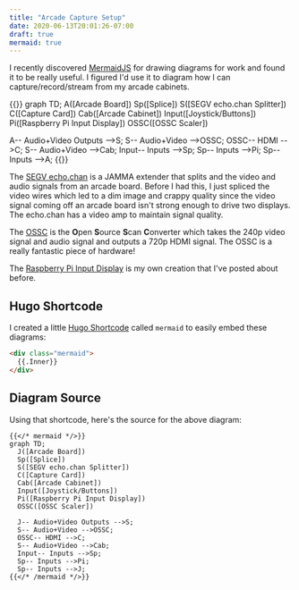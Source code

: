 ```yaml
---
title: "Arcade Capture Setup"
date: 2020-06-13T20:01:26-07:00
draft: true
mermaid: true
---
```


I recently discovered [MermaidJS](https://mermaid-js.github.io/mermaid/#/) for drawing diagrams for work and found it to be really useful. I figured I'd use it to diagram how I can capture/record/stream from my arcade cabinets.

{{<mermaid>}}
graph TD;
  A([Arcade Board])
  Sp([Splice])
  S([SEGV echo.chan Splitter])
  C([Capture Card])
  Cab([Arcade Cabinet])
  Input([Joystick/Buttons])
  Pi([Raspberry Pi Input Display])
  OSSC([OSSC Scaler])

  A-- Audio+Video Outputs -->S;
  S-- Audio+Video -->OSSC;
  OSSC-- HDMI -->C;
  S-- Audio+Video -->Cab;
  Input-- Inputs -->Sp; 
  Sp-- Inputs -->Pi;
  Sp-- Inputs -->A;
{{</mermaid>}}

The [SEGV echo.chan](https://www.arcade-projects.com/forums/index.php?thread/7187-segv-echo-chan-%E2%9D%A4%EF%B8%8F/) is a JAMMA extender that splits and the video and audio signals from an arcade board. Before I had this, I just spliced the video wires which led to a dim image and crappy quality since the video signal coming off an arcade board isn't strong enough to drive two displays. The echo.chan has a video amp to maintain signal quality.

The [OSSC](https://www.retrorgb.com/ossc.html) is the **O**pen **S**ource **S**can **C**onverter which takes the 240p video signal and audio signal and outputs a 720p HDMI signal. The OSSC is a really fantastic piece of hardware!

The [Raspberry Pi Input Display](/posts/jamma-input-display/) is my own creation that I've posted about before.

## Hugo Shortcode

I created a little [Hugo Shortcode](https://gohugo.io/content-management/shortcodes/) called `mermaid` to easily embed these diagrams:

```html
<div class="mermaid">
  {{.Inner}}
</div>
```

## Diagram Source

Using that shortcode, here's the source for the above diagram:

```text
{{</* mermaid */>}}
graph TD;
  J([Arcade Board])
  Sp([Splice])
  S([SEGV echo.chan Splitter])
  C([Capture Card])
  Cab([Arcade Cabinet])
  Input([Joystick/Buttons])
  Pi([Raspberry Pi Input Display])
  OSSC([OSSC Scaler])

  J-- Audio+Video Outputs -->S;
  S-- Audio+Video -->OSSC;
  OSSC-- HDMI -->C;
  S-- Audio+Video -->Cab;
  Input-- Inputs -->Sp; 
  Sp-- Inputs -->Pi;
  Sp-- Inputs -->J;
{{</* /mermaid */>}}
```

